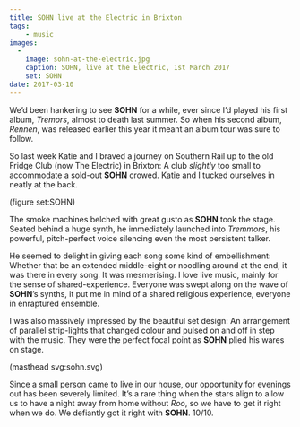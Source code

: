 ```yaml
---
title: SOHN live at the Electric in Brixton
tags:
    - music
images:
  -
    image: sohn-at-the-electric.jpg
    caption: SOHN, live at the Electric, 1st March 2017
    set: SOHN
date: 2017-03-10
---
```


We’d been hankering to see **SOHN** for a while, ever since I’d played his first album, *Tremors*, almost to death last summer. So when his second album, *Rennen*, was released earlier this year it meant an album tour was sure to follow.

So last week Katie and I braved a journey on Southern Rail up to the old Fridge Club (now The Electric) in Brixton: A club _slightly_ too small to accommodate a sold-out **SOHN** crowed. Katie and I tucked ourselves in neatly at the back.

(figure set:SOHN)

The smoke machines belched with great gusto as **SOHN** took the stage. Seated behind a huge synth, he immediately launched into *Tremmors*, his powerful, pitch-perfect voice silencing even the most persistent talker.

He seemed to delight in giving each song some kind of embellishment: Whether that be an extended middle-eight or noodling around at the end, it was there in every song. It was mesmerising. I love live music, mainly for the sense of shared-experience. Everyone was swept along on the wave of **SOHN**’s synths, it put me in mind of a shared religious experience, everyone in enraptured ensemble.

I was also massively impressed by the beautiful set design: An arrangement of parallel strip-lights that changed colour and pulsed on and off in step with the music. They were the perfect focal point as **SOHN** plied his wares on stage.

(masthead svg:sohn.svg)

Since a small person came to live in our house, our opportunity for evenings out has been severely limited. It’s a rare thing when the stars align to allow us to have a night away from home without _Roo_, so we have to get it right when we do. We defiantly got it right with **SOHN**. 10/10. 


